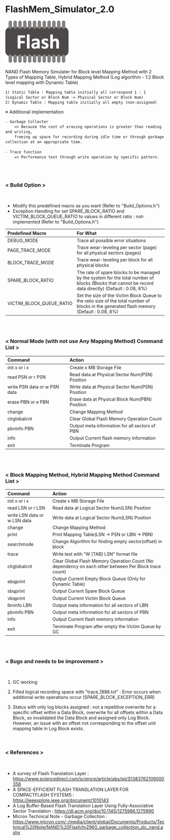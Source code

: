 # FlashMem_Simulator_2.0

<img src="/res/pgb-flashmemory.png" width="200" height="133"><br></br>
NAND Flash Memory Simulater for Block level Mapping Method with 2 Types of Mapping Table, Hybrid Mapping Method (Log algorithm - 1:2 Block level mapping with Dynamic Table)

	1) Static Table : Mapping table initially all correspond 1 : 1 (Logical Sector or Block Num -> Physical Sector or Block Num)
	2) Dynamic Table : Mapping table initially all empty (non-assigned)

※ Additional implementation

	- Garbage Collecter
		=> Because the cost of erasing operations is greater than reading and writing, 
		freeing up space for recording during idle time or through garbage collection at an appropriate time.

	- Trace function
		=> Performance test through write operation by specific pattern.	
<br></br>

<h3><strong>< Build Option ></strong></h3><br>

- Modify this predefined macro as you want (Refer to "Build_Options.h")
- Exception Handling for set SPARE_BLOCK_RATIO and VICTIM_BLOCK_QUEUE_RATIO to values in different ratio : not-implemented (Refer to "Build_Options.h")

| Predefined Macro | For What |
|:---|:---|
| DEBUG_MODE | Trace all possible error situations |
| PAGE_TRACE_MODE | Trace wear-leveling per sector (page) for all physical sectors (pages) |
| BLOCK_TRACE_MODE | Trace wear-leveling per block for all physical blocks |
| SPARE_BLOCK_RATIO | The rate of spare blocks to be managed by the system for the total number of blocks (Blocks that cannot be record data directly) (Default : 0.08, 8%) |
| VICTIM_BLOCK_QUEUE_RATIO | Set the size of the Victim Block Queue to the ratio size of the total number of blocks in the generated flash memory (Default : 0.08, 8%) |

<br></br>

<h3><strong>< Normal Mode (with not use Any Mapping Method) Command List ></strong></h3>

| Command | Action |
|:---|:---|
| init x or i x | Create x MB Storage File |
| read PSN or r PSN | Read data at Physical Sector Num(PSN) Position |
| write PSN data or w PSN data | Write data at Physical Sector Num(PSN) Position |
| erase PBN or e PBN | Erase data at Physical Block Num(PBN) Position |
| change | Change Mapping Method |
| clrglobalcnt | Clear Global Flash Memory Operation Count |
| pbninfo PBN | Output meta information for all sectors of PBN |
| info | Output Current flash memory information |
| exit | Terminate Program |

<br></br>

<h3><strong>< Block Mapping Method, Hybrid Mapping Method Command List ></strong></h1>

| Command | Action |
|:---|:---|
| init x or i x | Create x MB Storage File |
| read LSN or r LSN | Read data at Logical Sector Num(LSN) Position |
| write LSN data or w LSN data | Write data at Logical Sector Num(LSN) Position |
| change | Change Mapping Method |
| print | Print Mapping Table(LSN -> PSN or LBN -> PBN) |
| searchmode | Change Algorithm for finding empty sector(offset) in block |
| trace | Write test with "W [TAB] LSN" format file |
| clrglobalcnt | Clear Global Flash Memory Operation Count (No dependency on each other between Per Block trace count) |
| ebqprint | Output Current Empty Block Queue (Only for Dynamic Table) |
| sbqprint | Output Current Spare Block Queue |
| vbqprint | Output Current Victim Block Queue |
| lbninfo LBN | Output meta information for all sectors of LBN |
| pbninfo PBN | Output meta information for all sectors of PBN |
| info | Output Current flash memory information |
| exit | Terminate Program after empty the Victim Queue by GC |

<br></br>

<h3><strong>< Bugs and needs to be improvement ></strong></h3><br>
	
1) GC working<br>

2) Filled logical recording space with "trace_1888.txt" : Error occurs when additional write operations occur (SPARE_BLOCK_EXCEPTION_ERR)<br>

3) Status with only log blocks assigned : not a repetitive overwrite for a specific offset within a Data Block, overwrite for all offsets within a Data Block, so invalidated the Data Block and assigned only Log Block. However, an issue with an offset not corresponding to the offset unit mapping table in Log Block exists.<br>
<br></br>

<h3><strong>< References ></strong></h3><br>
	
- A survey of Flash Translation Layer : <br>https://www.sciencedirect.com/science/article/abs/pii/S1383762109000356<br>
- A SPACE-EFFICIENT FLASH TRANSLATION LAYER FOR COMPACTFLASH SYSTEMS : <br>https://ieeexplore.ieee.org/document/1010143<br>
- A Log Buffer-Based Flash Translation Layer Using Fully-Associative Sector Translation : https://dl.acm.org/doi/10.1145/1275986.1275990<br>
- Micron Technical Note - Garbage Collection : <br>https://www.micron.com/-/media/client/global/Documents/Products/Technical%20Note/NAND%20Flash/tn2960_garbage_collection_slc_nand.ashx<br>
